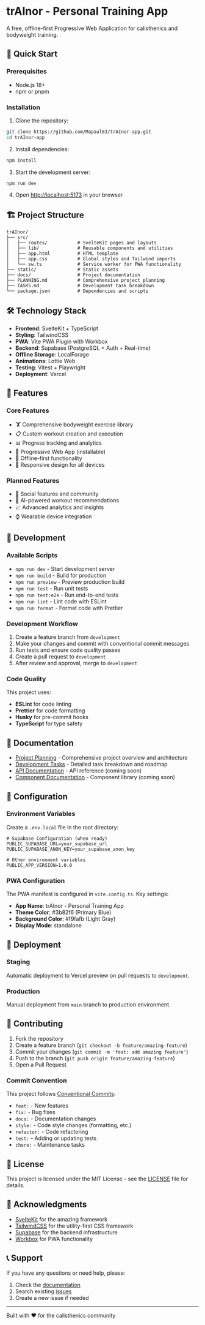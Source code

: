 # trAInor - Personal Training App

A free, offline-first Progressive Web Application for calisthenics and bodyweight training.

## 🚀 Quick Start

### Prerequisites
- Node.js 18+ 
- npm or pnpm

### Installation

1. Clone the repository:
```bash
git clone https://github.com/Mapaul83/trAInor-app.git
cd trAInor-app
```

2. Install dependencies:
```bash
npm install
```

3. Start the development server:
```bash
npm run dev
```

4. Open [http://localhost:5173](http://localhost:5173) in your browser

## 🏗️ Project Structure

```
trAInor/
├── src/
│   ├── routes/           # SvelteKit pages and layouts
│   ├── lib/              # Reusable components and utilities
│   ├── app.html          # HTML template
│   ├── app.css           # Global styles and Tailwind imports
│   └── sw.ts             # Service worker for PWA functionality
├── static/               # Static assets
├── docs/                 # Project documentation
├── PLANNING.md           # Comprehensive project planning
├── TASKS.md              # Development task breakdown
└── package.json          # Dependencies and scripts
```

## 🛠️ Technology Stack

- **Frontend**: SvelteKit + TypeScript
- **Styling**: TailwindCSS
- **PWA**: Vite PWA Plugin with Workbox
- **Backend**: Supabase (PostgreSQL + Auth + Real-time)
- **Offline Storage**: LocalForage
- **Animations**: Lottie Web
- **Testing**: Vitest + Playwright
- **Deployment**: Vercel

## 📱 Features

### Core Features
- 🏋️ Comprehensive bodyweight exercise library
- 📋 Custom workout creation and execution
- 📊 Progress tracking and analytics
- 📱 Progressive Web App (installable)
- 🔄 Offline-first functionality
- 🎨 Responsive design for all devices

### Planned Features
- 👥 Social features and community
- 🤖 AI-powered workout recommendations
- 📈 Advanced analytics and insights
- ⌚ Wearable device integration

## 🚀 Development

### Available Scripts

- `npm run dev` - Start development server
- `npm run build` - Build for production
- `npm run preview` - Preview production build
- `npm run test` - Run unit tests
- `npm run test:e2e` - Run end-to-end tests
- `npm run lint` - Lint code with ESLint
- `npm run format` - Format code with Prettier

### Development Workflow

1. Create a feature branch from `development`
2. Make your changes and commit with conventional commit messages
3. Run tests and ensure code quality passes
4. Create a pull request to `development`
5. After review and approval, merge to `development`

### Code Quality

This project uses:
- **ESLint** for code linting
- **Prettier** for code formatting
- **Husky** for pre-commit hooks
- **TypeScript** for type safety

## 📖 Documentation

- [Project Planning](PLANNING.md) - Comprehensive project overview and architecture
- [Development Tasks](TASKS.md) - Detailed task breakdown and roadmap
- [API Documentation](docs/api.md) - API reference (coming soon)
- [Component Documentation](docs/components.md) - Component library (coming soon)

## 🔧 Configuration

### Environment Variables

Create a `.env.local` file in the root directory:

```env
# Supabase Configuration (when ready)
PUBLIC_SUPABASE_URL=your_supabase_url
PUBLIC_SUPABASE_ANON_KEY=your_supabase_anon_key

# Other environment variables
PUBLIC_APP_VERSION=1.0.0
```

### PWA Configuration

The PWA manifest is configured in `vite.config.ts`. Key settings:
- **App Name**: trAInor - Personal Training App
- **Theme Color**: #3b82f6 (Primary Blue)
- **Background Color**: #f9fafb (Light Gray)
- **Display Mode**: standalone

## 🚀 Deployment

### Staging
Automatic deployment to Vercel preview on pull requests to `development`.

### Production
Manual deployment from `main` branch to production environment.

## 🤝 Contributing

1. Fork the repository
2. Create a feature branch (`git checkout -b feature/amazing-feature`)
3. Commit your changes (`git commit -m 'feat: add amazing feature'`)
4. Push to the branch (`git push origin feature/amazing-feature`)
5. Open a Pull Request

### Commit Convention

This project follows [Conventional Commits](https://www.conventionalcommits.org/):

- `feat:` - New features
- `fix:` - Bug fixes
- `docs:` - Documentation changes
- `style:` - Code style changes (formatting, etc.)
- `refactor:` - Code refactoring
- `test:` - Adding or updating tests
- `chore:` - Maintenance tasks

## 📄 License

This project is licensed under the MIT License - see the [LICENSE](LICENSE) file for details.

## 🙏 Acknowledgments

- [SvelteKit](https://kit.svelte.dev/) for the amazing framework
- [TailwindCSS](https://tailwindcss.com/) for the utility-first CSS framework
- [Supabase](https://supabase.com/) for the backend infrastructure
- [Workbox](https://workboxjs.org/) for PWA functionality

## 📞 Support

If you have any questions or need help, please:
1. Check the [documentation](docs/)
2. Search existing [issues](https://github.com/Mapaul83/trAInor-app/issues)
3. Create a new issue if needed

---

Built with ❤️ for the calisthenics community